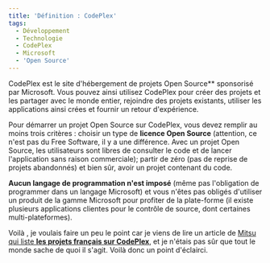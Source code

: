 ```yaml
---
title: 'Définition : CodePlex'
tags:
  - Développement
  - Technologie
  - CodePlex
  - Microsoft
  - 'Open Source'
---
```


CodePlex est le site d'hébergement de projets Open Source\*\* sponsorisé par
Microsoft. Vous pouvez ainsi utilisez CodePlex pour créer des projets et les
partager avec le monde entier, rejoindre des projets existants, utiliser les
applications ainsi crées et fournir un retour d'expérience.

Pour démarrer un projet Open Source sur CodePlex, vous devez remplir au moins
trois critères&nbsp;: choisir un type de **licence Open Source** (attention, ce
n'est pas du Free Software, il y a une différence. Avec un projet Open Source,
les utilisateurs sont libres de consulter le code et de lancer l'application
sans raison commerciale); partir de zéro (pas de reprise de projets abandonnés)
et bien s&ucirc;r, avoir un projet contenant du code.

**Aucun langage de programmation n'est imposé** (même pas l'obligation de
programmer dans un langage Microsoft) et vous n'êtes pas obligés d'utiliser un
produit de la gamme Microsoft pour profiter de la plate-forme (il existe
plusieurs applications clientes pour le contrôle de source, dont certaines
multi-plateformes).

Voilà , je voulais faire un peu le point car je viens de lire un article de
[Mitsu qui liste **les projets français sur CodePlex**](http://blogs.msdn.com/b/mitsufu/archive/2007/05/14/les-projets-codeplex-fran-ais.aspx),
et je n'étais pas s&ucirc;r que tout le monde sache de quoi il s'agit. Voilà
donc un point d'éclairci.
